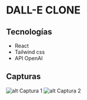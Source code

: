 # DALL-E CLONE

## Tecnologías

- React
- Tailwind css
- API OpenAI

## Capturas

![alt Captura 1](https://github.com/aitorqc/dall-e-clone/img/Captura.PNG)
![alt Captura 2](https://github.com/aitorqc/dall-e-clone/img/Captura2.PNG)
